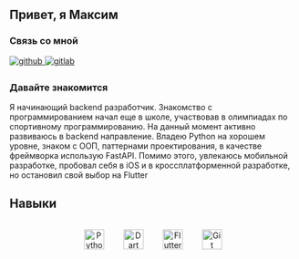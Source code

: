 ## Привет, я Максим  
  






### Связь со мной  

<a href="https://t.me/MVFedchenko">
<img src=https://img.shields.io/badge/Telegram-2CA5E0?&style=for-the-badge&logo=telegram&logoColor=white alt=github style="margin-bottom: 5px;" />
</a>
<a href="https://vk.com/51mvfedchenko">
<img src=https://img.shields.io/badge/-Vkontakte-003f5c?style=for-the-badge&logo=Vk alt=gitlab style="margin-bottom: 5px;" />
</a>  

<br/>  


### Давайте знакомится  
Я начинающий backend разработчик. Знакомство с программированием начал еще в школе, участвовав в олимпиадах по спортивному программированию. На данный момент активно развиваюсь в backend направление. Владею Python на хорошем уровне, знаком с ООП, паттернами проектирования, в качестве фреймворка использую FastAPI. Помимо этого, увлекаюсь мобильной разработке, пробовал себя в iOS и в кроссплатформенной разработке, но остановил свой выбор на Flutter

## Навыки  
<div align="center">  
<a href="https://www.python.org/" target="_blank"><img style="margin: 15px" src="https://profilinator.rishav.dev/skills-assets/python-original.svg" alt="Python" height="35" /></a>  
<a href="https://dart.dev/" target="_blank"><img style="margin: 15px" src="https://profilinator.rishav.dev/skills-assets/dartlang-icon.svg" alt="Dart" height="35" /></a>  
<a href="https://flutter.dev/" target="_blank"><img style="margin: 15px" src="https://profilinator.rishav.dev/skills-assets/flutterio-icon.svg" alt="Flutter" height="35" /></a>  
<a href="https://github.com/" target="_blank"><img style="margin: 15px" src="https://profilinator.rishav.dev/skills-assets/git-scm-icon.svg" alt="Git" height="35" /></a>  
</div>  

<br/>  

